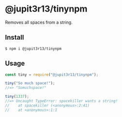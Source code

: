 # @jupit3r13/tinynpm

Removes all spaces from a string.

## Install

```
$ npm i @jupit3r13/tinynpm
```

## Usage

```js
const tiny = require("@jupit3r13/tinynpm");

tiny("So much space!");
//=> "Somuchspace!"

tiny(1337);
//=> Uncaught TypeError: spacekiller wants a string!
//    at spacekiller (<anonymous>:2:41)
//    at <anonymous>:1:1
```
